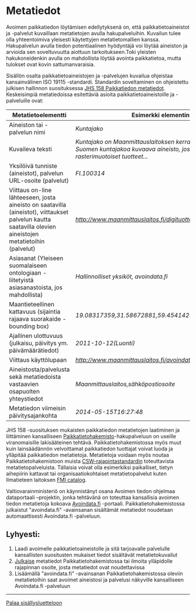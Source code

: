 # Metatiedot

Avoimen paikkatiedon löytämisen edellytyksenä on, että paikkatietoaineistot ja -palvelut kuvaillaan metatietojen avulla hakupalveluihin. Kuvailun tulee olla yhteentoimiva yleisesti käytettyjen metatietomallien kanssa. Hakupalvelun avulla tiedon potentiaalinen hyödyntäjä voi löytää aineiston ja arvioida sen soveltuvuutta aiottuun tarkoitukseen.Toki yleisten hakukoneidenkin avulla on mahdollista löytää avointa paikkatietoa, mutta tulokset ovat kovin sattumanvaraisia.

Sisällön osalta paikkatietoaineistojen ja -palvelujen kuvailua ohjeistaa kansainvälinen ISO 19115 -standardi. Standardin soveltaminen on ohjeistettu julkisen hallinnon suosituksessa [JHS 158 Paikkatiedon metatiedot](http://www.jhs-suositukset.fi/suomi/jhs158). Keskeisimpiä metatiedoissa esitettäviä asioita paikkatietoaineistoille ja -palveluille ovat:    

**Metatietoelementti** | **Esimerkki elementin sisällöstä** 
---------------------- | -------------------------------------
Aineiston tai -palvelun nimi |  *Kuntajako*  
Kuvaileva teksti | *Kuntajako on Maanmittauslaitoksen kerran vuodessa tuottama koko Suomen kuntajakoa kuvaava aineisto, josta tehdään vektori- ja rasterimuotoiset tuotteet...* 
Yksilöivä tunniste (aineistot), palvelun URL-osoite (palvelut) | *FI.100314* 
|Viittaus on-line lähteeseen, josta aineisto on saatavilla (aineistot), viittaukset palvelun kautta saatavilla olevien aineistojen metatietoihin (palvelut) | *http://www.maanmittauslaitos.fi/digituotteet/kuntajako*
Asiasanat (Yleiseen suomalaiseen ontologiaan -liitetyistä asiasanastoista, jos mahdollista)| *Hallinnolliset yksiköt, avoindata.fi* 
Maantieteellinen kattavuus (sijaintia rajaava suorakaide - bounding box) | *19.08317359,31.58672881,59.45414258,70.09229553(EPSG:4326)*
Ajallinen ulottuvuus (julkaisu, päivitys ym. päivämäärätiedot) | *2011-10-12(Luonti)* 
Viittaus käyttölupaan| *http://www.maanmittauslaitos.fi/avoindata_lisenssi_versio1_20120501*
Aineistosta/palvelusta sekä metatiedoista vastaavien osapuolten yhteystiedot | *Maanmittauslaitos,sähköpostiosoite*
Metatiedon viimeisin päivitysajankohta | *2014-05-15T16:27:48*  

JHS 158 -suosituksen mukaisten paikkatiedon metatietojen laatiminen ja liittäminen kansalliseen [Paikkatietohakemisto](http://www.paikkatietohakemisto.fi)-hakupalveluun on useille viranomaisille lakisääteinen tehtävä. Paikkatietohakemistossa myös muut kuin lainsäädännön velvoittamat paikkatiedon tuottajat voivat luoda ja ylläpitää paikkatiedon metatietoja. Metatietoja voidaan myös noutaa Paikkatietohakemistoon muista [CSW-rajapintastandardin](http://en.wikipedia.org/wiki/Catalog_Service_for_the_Web) toteuttavista metatietopalveluista. Tällaisia voivat olla esimerkiksi paikalliset, tietyn aihepiirin kattavat tai organisaatiokohtaiset metatietopalvelut kuten Ilmatieteen laitoksen [FMI catalog](http://catalog.fmi.fi).

Valtiovarainministeriö on käynnistänyt osana Avoimen tiedon ohjelmaa dataportaali –projektin, jonka tehtävänä on toteuttaa kansallisia avoimen tiedon metatietoja kokoava [Avoindata.fi](http://www.avoindata.fi) -portaali. Paikkatietohakemistossa julkaistut "avoindata.fi" -avainsanan sisältämät metatiedot noudetaan automaattisesti Avoindata.fi -palveluun.

## Lyhyesti:
1. Laadi avoimelle paikkatietoaineistolle ja sitä tarjoavalle palvelulle kansallisten suositusten mukaiset tiedot sisältävät metatietokuvailut
2. [Julkaise](Julkaiseminen.md) metatiedot Paikkatietohakemistossa tai ilmoita ylläpidolle rajapinnan osoite, josta metatiedot ovat noudettavissa
3. Lisäämällä "avoindata.fi" -avainsanan Paikkatietohakemistossa oleviin metatietoihin saat avoimet aineistosi ja palvelusi näkyville kansalliseen Avoindata.fi -palveluun

-----
[Palaa sisällysluetteloon](Sisällysluettelo.md)
